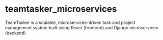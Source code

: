 # teamtasker_microservices
TeamTasker is a scalable, microservices-driven task and project management system built using React (frontend) and Django microservices (backend)
